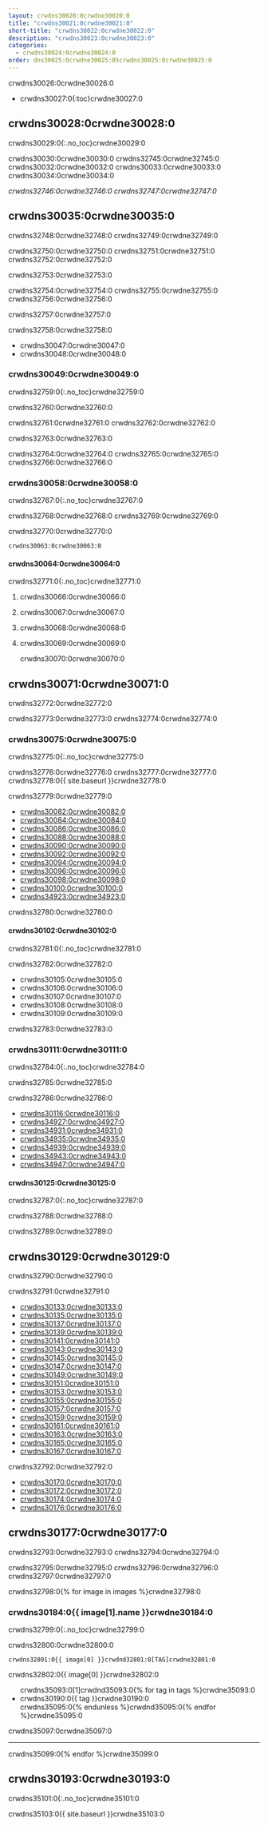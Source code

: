 ```yaml
---
layout: crwdns30020:0crwdne30020:0
title: "crwdns30021:0crwdne30021:0"
short-title: "crwdns30022:0crwdne30022:0"
description: "crwdns30023:0crwdne30023:0"
categories:
  - crwdns30024:0crwdne30024:0
order: dns30025:0crwdne30025:05crwdns30025:0crwdne30025:0
---
```

crwdns30026:0crwdne30026:0

- crwdns30027:0{:toc}crwdne30027:0

## crwdns30028:0crwdne30028:0

crwdns30029:0{:.no_toc}crwdne30029:0

crwdns30030:0crwdne30030:0 crwdns32745:0crwdne32745:0 crwdns30032:0crwdne30032:0 crwdns30033:0crwdne30033:0 crwdns30034:0crwdne30034:0

*crwdns32746:0crwdne32746:0 crwdns32747:0crwdne32747:0*

## crwdns30035:0crwdne30035:0

crwdns32748:0crwdne32748:0 crwdns32749:0crwdne32749:0

crwdns32750:0crwdne32750:0 crwdns32751:0crwdne32751:0 crwdns32752:0crwdne32752:0

crwdns32753:0crwdne32753:0

crwdns32754:0crwdne32754:0 crwdns32755:0crwdne32755:0 crwdns32756:0crwdne32756:0

crwdns32757:0crwdne32757:0

crwdns32758:0crwdne32758:0

- crwdns30047:0crwdne30047:0
- crwdns30048:0crwdne30048:0

### crwdns30049:0crwdne30049:0

crwdns32759:0{:.no_toc}crwdne32759:0

crwdns32760:0crwdne32760:0

crwdns32761:0crwdne32761:0 crwdns32762:0crwdne32762:0

crwdns32763:0crwdne32763:0

crwdns32764:0crwdne32764:0 crwdns32765:0crwdne32765:0 crwdns32766:0crwdne32766:0

### crwdns30058:0crwdne30058:0

crwdns32767:0{:.no_toc}crwdne32767:0

crwdns32768:0crwdne32768:0 crwdns32769:0crwdne32769:0

crwdns32770:0crwdne32770:0

    crwdns30063:0crwdne30063:0
    

#### crwdns30064:0crwdne30064:0

crwdns32771:0{:.no_toc}crwdne32771:0

1. crwdns30066:0crwdne30066:0
2. crwdns30067:0crwdne30067:0
3. crwdns30068:0crwdne30068:0
4. crwdns30069:0crwdne30069:0

    crwdns30070:0crwdne30070:0
    

## crwdns30071:0crwdne30071:0

crwdns32772:0crwdne32772:0

crwdns32773:0crwdne32773:0 crwdns32774:0crwdne32774:0

### crwdns30075:0crwdne30075:0

crwdns32775:0{:.no_toc}crwdne32775:0

crwdns32776:0crwdne32776:0 crwdns32777:0crwdne32777:0 crwdns32778:0{{ site.baseurl }}crwdne32778:0

crwdns32779:0crwdne32779:0

- [crwdns30082:0crwdne30082:0](crwdns30081:0crwdne30081:0)
- [crwdns30084:0crwdne30084:0](crwdns30083:0crwdne30083:0)
- [crwdns30086:0crwdne30086:0](crwdns30085:0crwdne30085:0)
- [crwdns30088:0crwdne30088:0](crwdns30087:0crwdne30087:0)
- [crwdns30090:0crwdne30090:0](crwdns30089:0crwdne30089:0)
- [crwdns30092:0crwdne30092:0](crwdns30091:0crwdne30091:0)
- [crwdns30094:0crwdne30094:0](crwdns30093:0crwdne30093:0)
- [crwdns30096:0crwdne30096:0](crwdns30095:0crwdne30095:0)
- [crwdns30098:0crwdne30098:0](crwdns30097:0crwdne30097:0)
- [crwdns30100:0crwdne30100:0](crwdns30099:0crwdne30099:0)
- [crwdns34923:0crwdne34923:0](crwdns34921:0crwdne34921:0)

crwdns32780:0crwdne32780:0

#### crwdns30102:0crwdne30102:0

crwdns32781:0{:.no_toc}crwdne32781:0

crwdns32782:0crwdne32782:0

- crwdns30105:0crwdne30105:0
- crwdns30106:0crwdne30106:0
- crwdns30107:0crwdne30107:0
- crwdns30108:0crwdne30108:0
- crwdns30109:0crwdne30109:0

crwdns32783:0crwdne32783:0

### crwdns30111:0crwdne30111:0

crwdns32784:0{:.no_toc}crwdne32784:0

crwdns32785:0crwdne32785:0

crwdns32786:0crwdne32786:0

- [crwdns30116:0crwdne30116:0](crwdns30115:0crwdne30115:0)
- [crwdns34927:0crwdne34927:0](crwdns34925:0crwdne34925:0)
- [crwdns34931:0crwdne34931:0](crwdns34929:0crwdne34929:0)
- [crwdns34935:0crwdne34935:0](crwdns34933:0crwdne34933:0)
- [crwdns34939:0crwdne34939:0](crwdns34937:0crwdne34937:0)
- [crwdns34943:0crwdne34943:0](crwdns34941:0crwdne34941:0)
- [crwdns34947:0crwdne34947:0](crwdns34945:0crwdne34945:0)

#### crwdns30125:0crwdne30125:0

crwdns32787:0{:.no_toc}crwdne32787:0

crwdns32788:0crwdne32788:0

crwdns32789:0crwdne32789:0

## crwdns30129:0crwdne30129:0

crwdns32790:0crwdne32790:0

crwdns32791:0crwdne32791:0

- [crwdns30133:0crwdne30133:0](crwdns30132:0crwdne30132:0)
- [crwdns30135:0crwdne30135:0](crwdns30134:0crwdne30134:0)
- [crwdns30137:0crwdne30137:0](crwdns30136:0crwdne30136:0)
- [crwdns30139:0crwdne30139:0](crwdns30138:0crwdne30138:0)
- [crwdns30141:0crwdne30141:0](crwdns30140:0crwdne30140:0)
- [crwdns30143:0crwdne30143:0](crwdns30142:0crwdne30142:0)
- [crwdns30145:0crwdne30145:0](crwdns30144:0crwdne30144:0)
- [crwdns30147:0crwdne30147:0](crwdns30146:0crwdne30146:0)
- [crwdns30149:0crwdne30149:0](crwdns30148:0crwdne30148:0)
- [crwdns30151:0crwdne30151:0](crwdns30150:0crwdne30150:0)
- [crwdns30153:0crwdne30153:0](crwdns30152:0crwdne30152:0)
- [crwdns30155:0crwdne30155:0](crwdns30154:0crwdne30154:0)
- [crwdns30157:0crwdne30157:0](crwdns30156:0crwdne30156:0)
- [crwdns30159:0crwdne30159:0](crwdns30158:0crwdne30158:0)
- [crwdns30161:0crwdne30161:0](crwdns30160:0crwdne30160:0)
- [crwdns30163:0crwdne30163:0](crwdns30162:0crwdne30162:0)
- [crwdns30165:0crwdne30165:0](crwdns30164:0crwdne30164:0)
- [crwdns30167:0crwdne30167:0](crwdns30166:0crwdne30166:0)

crwdns32792:0crwdne32792:0

- [crwdns30170:0crwdne30170:0](crwdns30169:0crwdne30169:0)
- [crwdns30172:0crwdne30172:0](crwdns30171:0crwdne30171:0)
- [crwdns30174:0crwdne30174:0](crwdns30173:0crwdne30173:0)
- [crwdns30176:0crwdne30176:0](crwdns30175:0crwdne30175:0)

## crwdns30177:0crwdne30177:0

crwdns32793:0crwdne32793:0 crwdns32794:0crwdne32794:0

crwdns32795:0crwdne32795:0 crwdns32796:0crwdne32796:0 crwdns32797:0crwdne32797:0

crwdns32798:0{% for image in images %}crwdne32798:0

### crwdns30184:0{{ image[1].name }}crwdne30184:0

crwdns32799:0{:.no_toc}crwdne32799:0

crwdns32800:0crwdne32800:0

`crwdns32801:0{{ image[0] }}crwdnd32801:0[TAG]crwdne32801:0`

crwdns32802:0{{ image[0] }}crwdne32802:0

<ul class="list-2cols">
crwdns35093:0[1]crwdnd35093:0{% for tag in tags %}crwdne35093:0
    <li>crwdns30190:0{{ tag }}crwdne30190:0</li>
    crwdns35095:0{% endunless %}crwdnd35095:0{% endfor %}crwdne35095:0
</ul>

<p>crwdns35097:0crwdne35097:0</p>

* * *

crwdns35099:0{% endfor %}crwdne35099:0

## crwdns30193:0crwdne30193:0

crwdns35101:0{:.no_toc}crwdne35101:0

crwdns35103:0{{ site.baseurl }}crwdne35103:0
